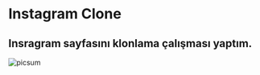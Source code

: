 # Instagram Clone 
## Insragram sayfasını klonlama çalışması yaptım.

![picsum](https://github.com/Kodluyoruz/taskforce/raw/main/bootstrap/odev2/figures/instagram.gif)